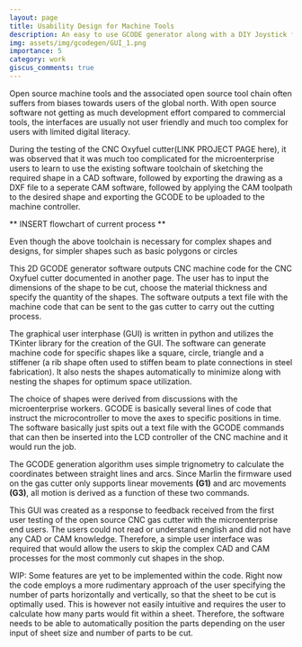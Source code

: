 ```yaml
---
layout: page
title: Usability Design for Machine Tools
description: An easy to use GCODE generator along with a DIY Joystick for motion control
img: assets/img/gcodegen/GUI_1.png
importance: 5
category: work
giscus_comments: true
---
```


Open source machine tools and the associated open source tool chain often suffers from biases towards users of the global north. With open source software not getting as much development effort compared to commercial tools, the interfaces are usually not user friendly and much too complex for users with limited digital literacy.

During the testing of the CNC Oxyfuel cutter(LINK PROJECT PAGE here), it was observed that it was much too complicated for the microenterprise users to learn to use the existing software toolchain of sketching the required shape in a CAD software, followed by exporting the drawing as a DXF file to a seperate CAM software, followed by applying the CAM toolpath to the desired shape and exporting the GCODE to be uploaded to the machine controller.

** INSERT flowchart of current process **

Even though the above toolchain is necessary for complex shapes and designs, for simpler shapes such as basic polygons or circles

This 2D GCODE generator software outputs CNC machine code for the CNC Oxyfuel cutter documented in another page. The user has to input the dimensions of the shape to be cut, choose the material thickness and specify the quantity of the shapes. The software outputs a text file with the machine code that can be sent to the gas cutter to carry out the cutting process.

The graphical user interphase (GUI) is written in python and utilizes the TKinter library for the creation of the GUI. The software can generate machine code for specific shapes like a square, circle, triangle and a stiffener (a rib shape often used to stiffen beam to plate connections in steel fabrication). It also nests the shapes automatically to minimize along with nesting the shapes for optimum space utilization. 

The choice of shapes were derived from discussions with the microenterprise workers. GCODE is basically several lines of code that instruct the microcontroller to move the axes to specific positions in time. The software basically just spits out a text file with the GCODE commands that can then be inserted into the LCD controller of the CNC machine and it would run the job.

The GCODE generation algorithm uses simple trignometry to calculate the coordinates between straight lines and arcs. Since Marlin the firmware used on the gas cutter only supports linear movements **(G1)** and arc movements **(G3)**, all motion is derived as a function of these two commands.

This GUI was created as a response to feedback received from the first user testing of the open source CNC gas cutter with the microenterprise end users. The users could not read or understand english and did not have any CAD or CAM knowledge. Therefore, a simple user interface was required that would allow the users to skip the complex CAD and CAM processes for the most commonly cut shapes in the shop.

WIP: Some features are yet to be implemented within the code. Right now the code employs a more rudimentary approach of the user specifying the number of parts horizontally and vertically, so that the sheet to be cut is optimally used. This is however not easily intuitive and requires the user to calculate how many parts would fit within a sheet. Therefore, the software needs to be able to automatically position the parts depending on the user input of sheet size and number of parts to be cut.
